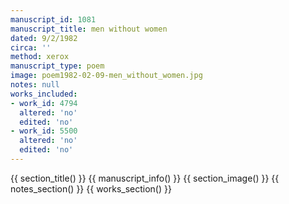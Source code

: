 ```yaml
---
manuscript_id: 1081
manuscript_title: men without women
dated: 9/2/1982
circa: ''
method: xerox
manuscript_type: poem
image: poem1982-02-09-men_without_women.jpg
notes: null
works_included:
- work_id: 4794
  altered: 'no'
  edited: 'no'
- work_id: 5500
  altered: 'no'
  edited: 'no'
---
```


{{ section_title() }}
{{ manuscript_info() }}
{{ section_image() }}
{{ notes_section() }}
{{ works_section() }}
